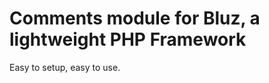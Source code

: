 Comments module for Bluz, a lightweight PHP Framework
=================================
Easy to setup, easy to use.